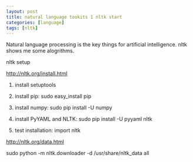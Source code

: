 ```yaml
---
layout: post
title: natural language tookits 1 nltk start
categories: [language]
tags: [nltk]
---
```


Natural language processing is the key things for artificial intelligence. nltk shows me some alogrithms.

nltk setup

http://nltk.org/install.html

1. install setuptools

2. install pip: sudo easy_install pip

3. install numpy: sudo pip install -U numpy

4. install PyYAML and NLTK: sudo pip install -U pyyaml nltk

5. test installation: import nltk

http://nltk.org/data.html

sudo python -m nltk.downloader -d /usr/share/nltk_data all


